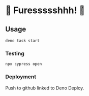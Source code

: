 # 👟 Furessssshhh! 💚

## Usage
`deno task start`

### Testing
`npx cypress open`

### Deployment
Push to github linked to Deno Deploy.
